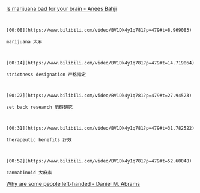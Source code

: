 [Is marijuana bad for your brain - Anees Bahji](https://www.bilibili.com/video/BV1Dk4y1q781?p=479)

```ad-note


[00:08](https://www.bilibili.com/video/BV1Dk4y1q781?p=479#t=8.969083)

marijuana 大麻

```

```ad-note


[00:14](https://www.bilibili.com/video/BV1Dk4y1q781?p=479#t=14.719064)

strictness designation 严格指定

```

```ad-note


[00:27](https://www.bilibili.com/video/BV1Dk4y1q781?p=479#t=27.94523)

set back research 阻碍研究

```

```ad-note


[00:31](https://www.bilibili.com/video/BV1Dk4y1q781?p=479#t=31.782522)

therapeutic benefits 疗效

```

```ad-note


[00:52](https://www.bilibili.com/video/BV1Dk4y1q781?p=479#t=52.60048)

cannabinoid 大麻素

```

[Why are some people left-handed - Daniel M. Abrams](https://www.bilibili.com/video/BV1Dk4y1q781?p=480)